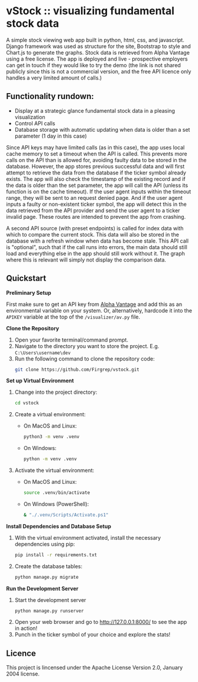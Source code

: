 # vStock :: visualizing fundamental stock data

A simple stock viewing web app built in python, html, css, and javascript. Django framework was used as structure for the site, Bootstrap to style and Chart.js to generate the graphs. Stock data is retrieved from Alpha Vantage using a free license. The app is deployed and live - prospective employers can get in touch if they would like to try the demo (the link is not shared publicly since this is not a commercial version, and the free API licence only handles a very limited amount of calls.)

## Functionality rundown:

- Display at a strategic glance fundamental stock data in a pleasing visualization
- Control API calls
- Database storage with automatic updating when data is older than a set parameter (1 day in this case)

Since API keys may have limited calls (as in this case), the app uses local cache memory to set a timeout when the API is called. This prevents more calls on the API than is allowed for, avoiding faulty data to be stored in the database. However, the app stores previous successful data and will first attempt to retrieve the data from the database if the ticker symbol already exists. The app will also check the timestamp of the existing record and if the data is older than the set parameter, the app will call the API (unless its function is on the cache timeout). If the user agent inputs within the timeout range, they will be sent to an request denied page. And if the user agent inputs a faulty or non-existent ticker symbol, the app will detect this in the data retrieved from the API provider and send the user agent to a ticker invalid page. These routes are intended to prevent the app from crashing. 

A second API source (with preset endpoints) is called for index data with which to compare the current stock. This data will also be stored in the database with a refresh window when data has become stale. This API call is "optional", such that if the call runs into errors, the main data should still load and everything else in the app should still work without it. The graph where this is relevant will simply not display the comparison data.

## Quickstart

**Preliminary Setup**

First make sure to get an API key from [Alpha Vantage](https://www.alphavantage.co/) and add this as an environmental variable on your system. Or, alternatively, hardcode it into the `APIKEY` variable at the top of the `/visualizer/av.py` file. 

**Clone the Repository**
1. Open your favorite terminal/command prompt.
2. Navigate to the directory you want to store the project. E.g. `C:\Users\username\dev`
3. Run the following command to clone the repository code:
    ```bash
    git clone https://github.com/Firgrep/vstock.git
    ```

**Set up Virtual Environment**
1. Change into the project directory:
    ```bash
    cd vstock
    ```
2. Create a virtual environment:
    - On MacOS and Linux:
        ```bash
        python3 -m venv .venv
        ```
    - On Windows:
        ```bash
        python -m venv .venv
        ```

3. Activate the virtual environment:
    - On MacOS and Linux:
        ```bash
        source .venv/bin/activate
        ```
    - On Windows (PowerShell):
        ```bash
        & "./.venv/Scripts/Activate.ps1"
        ```

**Install Dependencies and Database Setup**
1. With the virtual environment activated, install the necessary dependencies using pip:
    ```bash
    pip install -r requirements.txt
    ```

2. Create the database tables:
    ```bash
    python manage.py migrate
    ```

**Run the Development Server**
1. Start the development server
    ```bash
    python manage.py runserver
    ```
2. Open your web browser and go to http://127.0.0.1:8000/ to see the app in action!
3. Punch in the ticker symbol of your choice and explore the stats!

## Licence
This project is lincensed under the Apache License Version 2.0, January 2004 license.

